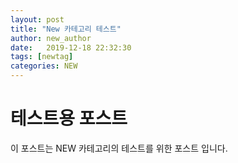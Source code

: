 ```yaml
---
layout: post
title: "New 카테고리 테스트"
author: new_author
date:   2019-12-18 22:32:30
tags: [newtag]
categories: NEW
---
```


# 테스트용 포스트
이 포스트는 NEW 카테고리의 테스트를 위한 포스트 입니다.
